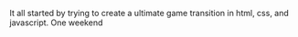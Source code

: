 It all started by trying to create a ultimate game transition in html, css, and javascript. One weekend 